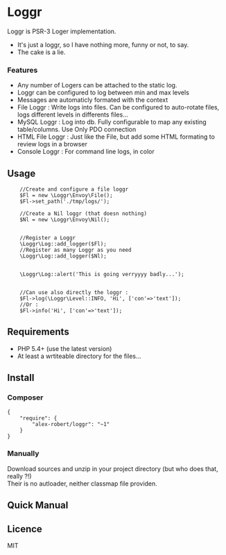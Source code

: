 Loggr
=====

Loggr is PSR-3 Loger implementation.
- It's just a loggr, so I have nothing more, funny or not, to say. 
- The cake is a lie.

### Features

- Any number of Logers can be attached to the static log.
- Loggr can be configured to log between min and max levels
- Messages are automaticly formated with the context
- File Loggr : Write logs into files. Can be configured to auto-rotate files, logs different levels in differents files...
- MySQL Loggr : Log into db. Fully configurable to map any existing table/columns. Use Only PDO connection
- HTML File Loggr : Just like the File, but add some HTML formating to review logs in a browser
- Console Loggr : For command line logs, in color


Usage
------------

        //Create and configure a file loggr
        $Fl = new \Loggr\Envoy\File();
        $Fl->set_path('./tmp/logs/');
        
        //Create a Nil loggr (that doesn nothing)
        $Nl = new \Loggr\Envoy\Nil();

        
        //Register a Loggr  
        \Loggr\Log::add_logger($Fl);
        //Register as many Loggr as you need
        \Loggr\Log::add_logger($Nl);

        
        \Loggr\Log::alert('This is going verryyyy badly...');
        
        
        //Can use also directly the loggr :
        $Fl->log(\Loggr\Level::INFO, 'Hi', ['con'=>'text']);
        //Or :  
        $Fl->info('Hi', ['con'=>'text']);

Requirements
------------

- PHP 5.4+ (use the latest version)
- At least a wrtiteable directory for the files...


Install
------------

### Composer

    {
        "require": {
            "alex-robert/loggr": "~1"        
        }
    }

### Manually

Download sources and unzip in your project directory (but who does that, really ?!)  
Their is no autloader, neither classmap file providen.


Quick Manual
------------



Licence
------------

MIT



